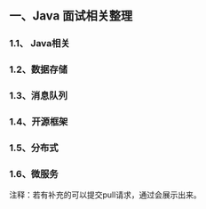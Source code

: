 ## 一、Java 面试相关整理

### 1.1、 Java相关

### 1.2、数据存储
### 1.3、消息队列
### 1.4、开源框架
### 1.5、分布式
### 1.6、微服务



注释：若有补充的可以提交pull请求，通过会展示出来。